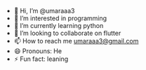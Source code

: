 - 👋 Hi, I’m @umaraaa3
- 👀 I’m interested in programming 
- 🌱 I’m currently learning python 
- 💞️ I’m looking to collaborate on flutter
- 📫 How to reach me umaraaa3@gmail.com
- 😄 Pronouns: He
- ⚡ Fun fact: leaning 

<!---
umaraaa3/umaraaa3 is a ✨ special ✨ repository because its `README.md` (this file) appears on your GitHub profile.
You can click the Preview link to take a look at your changes.
--->

